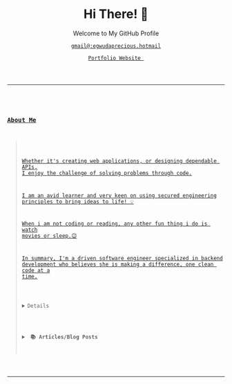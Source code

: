 
<!-- Welcome and Title -->
<h1 align="center">Hi There! 👋</h1>
<p align="center">Welcome to My GitHub Profile</p>

<p align="center"><a href="mailto:egwudaprecious.hotmail@gmail.com" title="My Email Address"><code>gmail@:egwudaprecious.hotmail</code></a> </p>
<p align="center"><a href="https://ujenyhu.github.io/about" title="Personal Website"><code>Portfolio Website</code</a> </p>

---
<!--Briefly introduce yourself. -->

### About Me
<blockquote>
  
Whether it's creating web applications, or designing dependable APIs, I enjoy the challenge of solving problems through code.

I am an avid learner and very keen on using secured engineering principles to bring ideas to life! 💡

When i am not coding or reading, any other fun thing i do is watch movies or sleep.😉

In summary, I'm a driven software engineer specialized in backend development who believes she is making a difference, one clean code at a time.

<!--Contact Address or Social media -->
<details> <!-- start -->
   <summary><b> 📫 Socials </b></summary>
   <p></p>
   <p> I am not into social media, but aside from my email, you can reach me on LinkedIn or skype.</p>  
   <a href="mailto:egwudaprecious.hotmail@gmail.com" title="Email Me"><img src="https://img.shields.io/badge/-egwudaprecious-D14836?style=flat&logo=gmail&logoColor=white"/></a> 
   |
   <a href="https://www.linkedin.com/in/eujenyu" title="LinkedIn@ Egwuda Ujenyuojo"><img src="https://img.shields.io/badge/-eujenyu-0077B5?style=flat&logo=linkedin&logoColor=white"/></a>
   |
   <a href="skype:live:.cid.f549ed1c55db482c?chat" title="Skype@ Ujenyuojo"><img src="https://img.shields.io/badge/-skype@ujenyuojo-075099?style=flat&logo=skype&logoColor=white"/></a>
   
</details><!-- end socials block -->


<!--Articles or Blog Post-->
<details> <!-- start -->
   <summary><b> 📚 Articles/Blog Posts </b></summary>
   <p></p>
   <p> I occasionally write articles on various topics on Medium. Here are some of my recent posts. ⬇️</p> 

  <!-- LIST OF ARTICLES -->
  - [Mastering Object-Oriented Programming in C#: A Beginner’s Guide](https://medium.com/@egwudaujenyuojo/mastering-object-oriented-programming-in-c-a-beginners-guide-59e06225b2f3)
  - [API Documentation in .NET 7: Swagger, OpenAPI, and XML Comments](https://medium.com/@egwudaujenyuojo/implement-api-documentation-in-net-7-swagger-openapi-and-xml-comments-214caf53eece)

</details> <!-- end articles -->

</blockquote>


---




<!--
**Ujenyhu/Ujenyhu** is a ✨ _special_ ✨ repository because its `README.md` (this file) appears on your GitHub profile.

Here are some ideas to get you started:

- 🔭 I’m currently working on ...
- 🌱 I’m currently learning ...
- 👯 I’m looking to collaborate on ...
- 🤔 I’m looking for help with ...
- 💬 Ask me about ...
- 📫 How to reach me: ...
- 😄 Pronouns: ...
- ⚡ Fun fact: ...
-->
